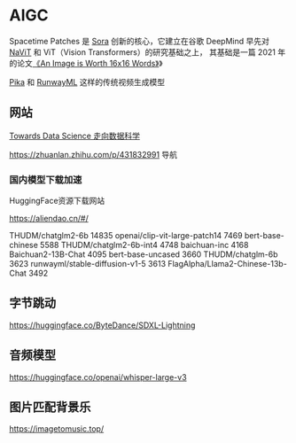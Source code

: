 # AIGC

Spacetime Patches 是 [Sora](https://openai.com/sora) 创新的核心，它建立在谷歌 DeepMind 早先对 [NaViT](https://arxiv.org/abs/2307.06304) 和 ViT（Vision Transformers）的研究基础之上，
其基础是一篇 2021 年的论文[《An Image is Worth 16x16 Words》](https://arxiv.org/abs/2010.11929)》

[Pika](https://pika.art/home) 和 [RunwayML](https://runwayml.com/ai-tools/gen-2/) 这样的传统视频生成模型

## 网站
[Towards Data Science 走向数据科学](https://towardsdatascience.com/)

https://zhuanlan.zhihu.com/p/431832991 导航


### 国内模型下载加速

HuggingFace资源下载网站

https://aliendao.cn/#/


THUDM/chatglm2-6b 14835
openai/clip-vit-large-patch14 7469
bert-base-chinese 5588
THUDM/chatglm2-6b-int4 4748
baichuan-inc 4168
Baichuan2-13B-Chat 4095
bert-base-uncased 3660
THUDM/chatglm-6b 3623
runwayml/stable-diffusion-v1-5 3613
FlagAlpha/Llama2-Chinese-13b-Chat 3492


## 字节跳动

https://huggingface.co/ByteDance/SDXL-Lightning

## 音频模型

https://huggingface.co/openai/whisper-large-v3

## 图片匹配背景乐

https://imagetomusic.top/
